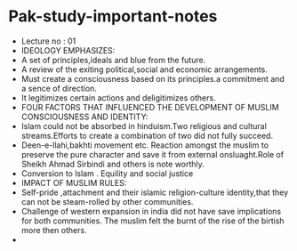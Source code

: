 # Pak-study-important-notes
* Lecture no : 01
* IDEOLOGY EMPHASIZES:
* A set of principles,ideals and blue from the future.
* A review of the exiting political,social and economic arrangements.
* Must create a consciousness based on its principles.a commitment and a sence of direction.
* It legitimizes certain actions and deligitimizes others.
* FOUR FACTORS THAT INFLUENCED THE DEVELOPMENT OF MUSLIM CONSCIOUSNESS AND IDENTITY:
* Islam could not be absorbed in hinduism.Two religious and cultural streams.Efforts to create a combination of two did not fully succeed.
* Deen-e-llahi,bakhti movement etc. Reaction amongst the muslim to preserve the pure character and save it from external onsluaght.Role of Sheikh Ahmad Sirbindi and others is note worthly.
* Conversion to lslam . Equility and social justice
* IMPACT OF MUSLIM RULES:
* Self-pride ,attachment and their islamic religion-culture identity,that they can not be steam-rolled by other communities.
* Challenge of western expansion in india did not have save implications for both communities. The muslim felt the burnt of the rise of the birtish more then others.
*  
